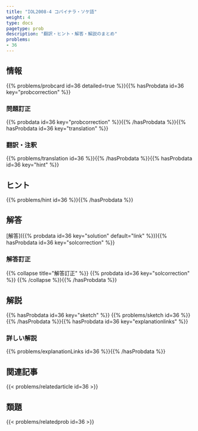 ```yaml
---
title: "IOL2008-4 コパイナラ・ソケ語"
weight: 4
type: docs
pagetype: prob
description: "翻訳・ヒント・解答・解説のまとめ"
problems: 
- 36
---
```


## 情報

{{% problems/probcard id=36 detailed=true %}}{{% hasProbdata id=36 key="probcorrection" %}}

### 問題訂正

{{% probdata id=36 key="probcorrection" %}}{{% /hasProbdata %}}{{% hasProbdata id=36 key="translation" %}}

### 翻訳・注釈

{{% problems/translation id=36 %}}{{% /hasProbdata %}}{{% hasProbdata id=36 key="hint" %}}

## ヒント

{{% problems/hint id=36 %}}{{% /hasProbdata %}}

## 解答

[解答]({{% probdata id=36 key="solution" default="link" %}}){{% hasProbdata id=36 key="solcorrection" %}}

### 解答訂正

{{% collapse title="解答訂正" %}}
{{% probdata id=36 key="solcorrection" %}}
{{% /collapse %}}{{% /hasProbdata %}}

## 解説

{{% hasProbdata id=36 key="sketch" %}}
{{% problems/sketch id=36 %}}
{{% /hasProbdata %}}{{% hasProbdata id=36 key="explanationlinks" %}}

### 詳しい解説

{{% problems/explanationLinks id=36 %}}{{% /hasProbdata %}}

## 関連記事

{{< problems/relatedarticle id=36 >}}

## 類題

{{< problems/relatedprob id=36 >}}
